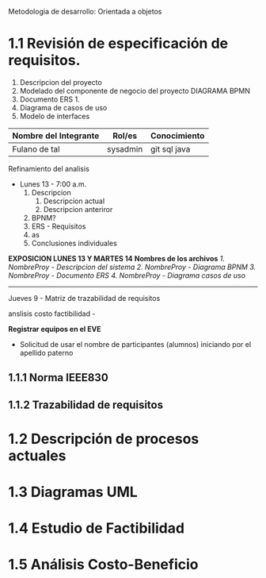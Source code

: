 Metodologia de desarrollo: Orientada a objetos
# 1.1 Revisión de especificación de requisitos.
1. Descripcion del proyecto
2. Modelado del componente de negocio del proyecto DIAGRAMA BPMN
3. Documento ERS
	1. 
4. Diagrama de casos de uso
5. Modelo de interfaces

| Nombre del Integrante | Rol/es   | Conocimiento |
| --------------------- | -------- | ------------ |
| Fulano de tal         | sysadmin | git sql java             |

Refinamiento del analisis
- Lunes 13 - 7:00 a.m.
	1. Descripcion
		1. Descripcion actual
		2. Descripcion anteriror
	2. BPNM?
	3. ERS - Requisitos
	4. as
	5. Conclusiones individuales

**EXPOSICION LUNES 13 Y MARTES 14**
**Nombres de los archivos**
*1. NombreProy - Descripcion del sistema*
*2. NombreProy - Diagrama BPNM*
*3. NombreProy - Documento ERS*
*4. NombreProy - Diagrama casos de uso*

---
Jueves 9 - Matriz de trazabilidad de requisitos

anslisis costo
factibilidad - 

**Registrar equipos en el EVE**
- Solicitud de usar el nombre de participantes (alumnos) iniciando por el apellido paterno
## 1.1.1 Norma IEEE830  
## 1.1.2 Trazabilidad de requisitos  
# 1.2 Descripción de procesos actuales  
# 1.3 Diagramas UML  
# 1.4 Estudio de Factibilidad 

# 1.5 Análisis Costo-Beneficio